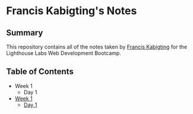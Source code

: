 # Francis Kabigting's Notes
## Summary 

This repository contains all of the notes taken by [Francis Kabigting](https://github.com/franciskabigting/README.md.gits) for the Lighthouse Labs Web Development Bootcamp.

## Table of Contents
* Week 1
  * Day 1
* [Week 1](/Week_1)
  * [Day 1](/Week_1/Day_1)
  